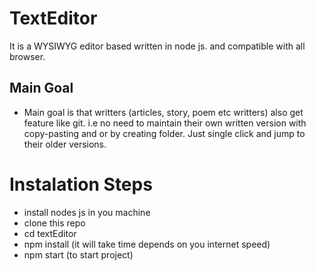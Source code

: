 # TextEditor
It is a WYSIWYG editor based written in node js. and compatible with all browser.

## Main Goal
* Main goal is that writters (articles, story, poem etc writters) also get feature like git. i.e no need to maintain their own written version with copy-pasting and or by creating folder. Just single click and jump to their older versions. 



# Instalation Steps
* install nodes js in you machine
* clone this repo
* cd textEditor
* npm install (it will take time depends on you internet speed)
* npm start (to start project)
